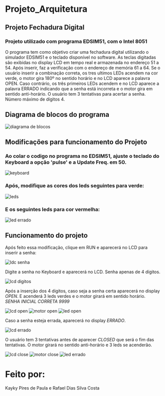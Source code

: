 # Projeto_Arquitetura

## Projeto Fechadura Digital
### Projeto utilizado com programa EDSIM51, com o Intel 8051

O programa tem como objetivo criar uma fechadura digital utilizando o simulador EDSIM51 e o teclado disponível no software. As teclas digitadas são exibidas no display LCD em tempo real e armazenada no endereço 51 a 54. Após inserir, faz a verificação com o endereço de memória 61 a 64. Se o usuário inserir a combinação correta, os tres ultimos LEDs acendem na cor verde, o motor gira 180º no sentido horário e no LCD aparece a palavra OPEN. Caso contrário, os três primeiros LEDs acendem e no LCD aparece a palavra ERRADO indicando que a senha está incorreta e o motor gira em sentido anti-horário. O usuário tem 3 tentativas para acertar a senha. Número máximo de dígitos 4.

## Diagrama de blocos do programa
![diagrama de blocos](https://github.com/user-attachments/assets/23f33101-6df2-4fa0-aa3c-70951cbf6e82)


## Modificações para funcionamento do Projeto
### Ao colar o codigo no programa no EDSIM51, ajuste o teclado do Keyboard a opção 'pulse' e a Update Freq. em 50. 

![keyboard](https://github.com/user-attachments/assets/ccb4c0d7-3bbf-4a46-b39a-6e9ad799e13b)

### Após, modifique as cores dos leds seguintes para verde:
![leds](https://github.com/user-attachments/assets/a6ff16fe-3731-43fa-8548-5f1e2dfbb999)

### E os seguintes leds para cor vermelha:
![led errado](https://github.com/user-attachments/assets/dde2a129-e56c-4eec-907e-280d6e042207)


## Funcionamento do projeto
Após feito essa modificação, clique em RUN e aparecerá no LCD para inserir a senha:

![ldc senha](https://github.com/user-attachments/assets/4c0b2a69-d2a1-4d63-a99e-cc3197a50977)


Digite a senha no Keyboard e aparecerá no LCD. Senha apenas de 4 dígitos.

![lcd digitos](https://github.com/user-attachments/assets/30847b5e-ebed-4b4d-8e11-3907c18979be)


Após a inserção dos 4 digitos, caso seja a senha certa aparecerá no display _OPEN_. E acenderá 3 leds verdes e o motor girará em sentido horário. *SENHA INICIAL CORRETA 9999*


![lcd open](https://github.com/user-attachments/assets/99f34d60-00de-4a44-8235-fdac4f6d2381)   ![motor open](https://github.com/user-attachments/assets/12109dc7-c26e-4b1c-af13-9431756f77b2)   ![led open](https://github.com/user-attachments/assets/7793ea48-a2bc-4172-95c1-7d3f784d8aee)


Caso a senha esteja errada, aparecerá no display _ERRADO_.

![lcd errado](https://github.com/user-attachments/assets/9662387e-6818-456b-85ce-4b67528c84bc)


O usuário tem 3 tentativas antes de aparecer _CLOSED_ que será o fim das tentativas. O motor girará no sentido anti-horário e 3 leds se acenderão.

![lcd close](https://github.com/user-attachments/assets/6cd3e5f0-584c-452d-83f2-91ba9bd41060)   ![motor close](https://github.com/user-attachments/assets/9a64146f-f11b-430e-86e8-8a5368523a67)   ![led errado](https://github.com/user-attachments/assets/dde2a129-e56c-4eec-907e-280d6e042207)


# Feito por:
Kayky Pires de Paula e Rafael Dias Silva Costa

